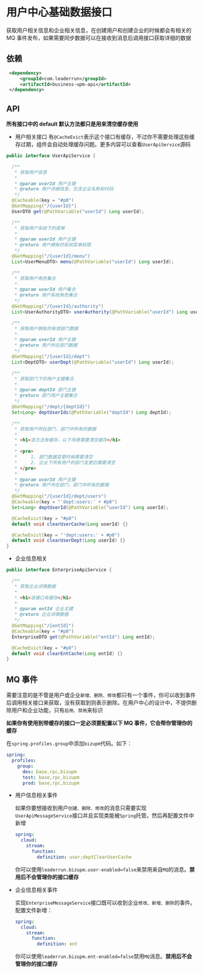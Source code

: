# 用户中心基础数据接口

获取用户相关信息和企业相关信息，在创建用户和创建企业的时候都会有相关的 MQ 事件发布，如果需要同步数据可以在接收到消息后调用接口获取详细的数据

## 依赖

```xml
 <dependency>
     <groupId>com.leaderrun</groupId>
     <artifactId>business-upm-api</artifactId>
 </dependency>
```

## API

**所有接口中的 default 默认方法都只是用来清空缓存使用**

- 用户相关接口
  有`@CacheEvict`表示这个接口有缓存，不过你不需要处理这些缓存过期，组件会自动处理缓存问题。更多内容可以查看`UserApiService`源码

```java
public interface UserApiService {

  /**
   * 获取用户信息
   *
   * @param userId 用户主键
   * @return 用户详细信息，包含企业名称和代码
   */
  @Cacheable(key = "#p0")
  @GetMapping("/{userId}")
  UserDTO get(@PathVariable("userId") Long userId);

  /**
   * 获取用户系统下的菜单
   *
   * @param userId 用户主键
   * @return 用户拥有的系统菜单权限
   */
  @GetMapping("/{userId}/menu")
  List<UserMenuDTO> menu(@PathVariable("userId") Long userId);

  /**
   * 获取用户角色集合
   *
   * @param userId 用户集合
   * @return 用户系统角色集合
   */
  @GetMapping("/{userId}/authority")
  List<UserAuthorityDTO> userAuthority(@PathVariable("userId") Long userId);

  /**
   * 获取用户拥有的有效部门数据
   *
   * @param userId 用户主键
   * @return 用户所在部门数据
   */
  @GetMapping("/{userId}/dept")
  List<DeptDTO> userDept(@PathVariable("userId") Long userId);

  /**
   * 获取部门下的用户主键集合
   *
   * @param deptId 部门主键
   * @return 部门用户主键集合
   */
  @GetMapping("/dept/{deptId}")
  Set<Long> deptUserIds(@PathVariable("deptId") Long deptId);

  /**
   * 获取用户所在部门，部门中所有的数据
   *
   * <h1>该方法有缓存，以下场景需要清空缓存</h1>
   *
   * <pre>
   *     1. 部门数据变更时候需要清空
   *     2. 企业下所有用户的部门变更后需要清空
   * </pre>
   *
   * @param userId 用户主键
   * @return 用户所在部门，部门中所有的数据
   */
  @GetMapping("/{userId}/dept/users")
  @Cacheable(key = "'dept:users:' + #p0")
  Set<Long> deptUserId(@PathVariable("userId") Long userId);

  @CacheEvict(key = "#p0")
  default void clearUserCache(Long userId) {}

  @CacheEvict(key = "'dept:users:' + #p0")
  default void clearUserDept(Long userId) {}
}
```

- 企业信息相关

```java
public interface EnterpriseApiService {

  /**
   * 获取企业详情数据
   *
   * <h1>该接口有缓存</h1>
   *
   * @param entId 企业主键
   * @return 企业详情数据
   */
  @GetMapping("/{entId}")
  @Cacheable(key = "#p0")
  EnterpriseDTO get(@PathVariable("entId") Long entId);

  @CacheEvict(key = "#p0")
  default void clearEntCache(Long entId) {}
}
```

## MQ 事件

需要注意的是不管是用户或企业`新增、删除、修改`都只有一个事件，你可以收到事件后调用相关接口来获取，没有获取到则表示删除。在用户中心的设计中，不提供删除用户和企业功能，只有`启用、禁用`来标识

**如果你有使用到带缓存的接口一定必须要配置以下 MQ 事件，它会帮你管理你的缓存**

在`spring.profiles.group`中添加`bizupm`代码。如下：

```yaml
spring:
  profiles:
    group:
      dev: base,rpc,bizupm
      test: base,rpc,bizupm
      prod: base,rpc,bizupm
```

- 用户信息相关事件

  如果你要想接收到用户`创建、删除、修改`的消息只需要实现`UserApiMessageService`接口并且实现类能被`Spring`托管。然后再配置文件中新增

  ```yaml
  spring:
    cloud:
      stream:
        function:
          definition: user;deptClearUserCache
  ```

  你可以使用`leaderrun.bizupm.user-enabled=false`来禁用来自`MQ`的消息。**禁用后不会管理你的接口缓存**

- 企业信息相关事件

  实现`EnterpriseMessageService`接口既可以收到企业`修改、新增、删除`的事件。配置文件新增：

  ```yaml
  spring:
    cloud:
      stream:
        function:
          definition: ent
  ```

  你可以使用`leaderrun.bizupm.ent-enabled=false`禁用`MQ`消息。**禁用后不会管理你的接口缓存**

​
